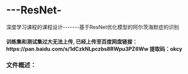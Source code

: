 # ---ResNet-
深度学习课程的课程设计-------基于ResNet优化模型的阿尔茨海默症的识别
<h4><p>训练集和测试集过大无法上传, 已经上传至百度网盘链接：https://pan.baidu.com/s/1dCzkNLpczbs8RWpu3PZ6Ww 提取码：okcy  </p></h4>
<h3>文件概述：</h3>
